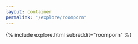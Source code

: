 ```yaml
---
layout: container
permalink: "/explore/roomporn"
---
```


<link rel="stylesheet" type="text/css" href="/static/css/explore.css">
{% include explore.html subreddit="roomporn" %}
